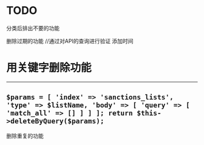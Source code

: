 # TODO

分类后排出不要的功能

删除过期的功能 //通过对API的查询进行验证 添加时间

# 用关键字删除功能 
----
 `
$params = [
    'index' => 'sanctions_lists',
    'type' => $listName,
    'body' => [
        'query' => [
            'match_all' => []
        ]
    ]
];
return $this->deleteByQuery($params);
 `
-----

删除重复的功能
